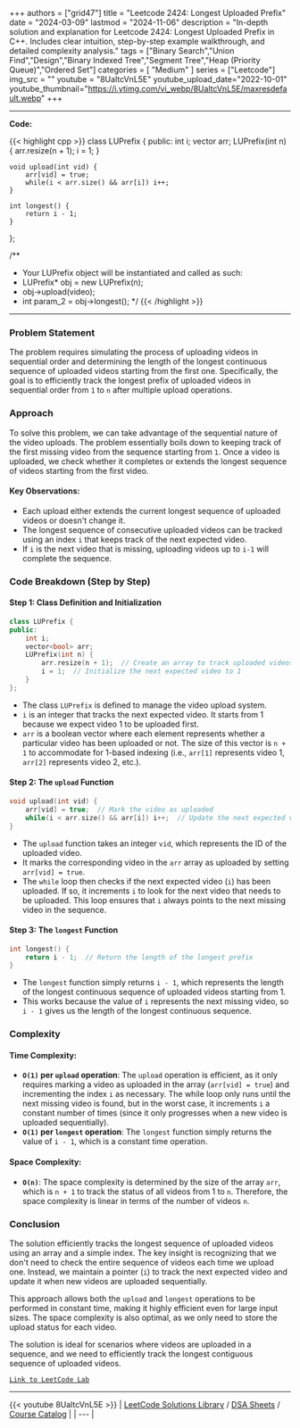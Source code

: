 
+++
authors = ["grid47"]
title = "Leetcode 2424: Longest Uploaded Prefix"
date = "2024-03-09"
lastmod = "2024-11-06"
description = "In-depth solution and explanation for Leetcode 2424: Longest Uploaded Prefix in C++. Includes clear intuition, step-by-step example walkthrough, and detailed complexity analysis."
tags = ["Binary Search","Union Find","Design","Binary Indexed Tree","Segment Tree","Heap (Priority Queue)","Ordered Set"]
categories = [
    "Medium"
]
series = ["Leetcode"]
img_src = ""
youtube = "8UaltcVnL5E"
youtube_upload_date="2022-10-01"
youtube_thumbnail="https://i.ytimg.com/vi_webp/8UaltcVnL5E/maxresdefault.webp"
+++



---
**Code:**

{{< highlight cpp >}}
class LUPrefix {
public:
    int i;
    vector<bool> arr;
    LUPrefix(int n) {
        arr.resize(n + 1);
        i = 1;
    }
    
    void upload(int vid) {
        arr[vid] = true;
        while(i < arr.size() && arr[i]) i++;
    }
    
    int longest() {
        return i - 1;
    }
};

/**
 * Your LUPrefix object will be instantiated and called as such:
 * LUPrefix* obj = new LUPrefix(n);
 * obj->upload(video);
 * int param_2 = obj->longest();
 */
{{< /highlight >}}
---

### Problem Statement

The problem requires simulating the process of uploading videos in sequential order and determining the length of the longest continuous sequence of uploaded videos starting from the first one. Specifically, the goal is to efficiently track the longest prefix of uploaded videos in sequential order from `1` to `n` after multiple upload operations.

### Approach

To solve this problem, we can take advantage of the sequential nature of the video uploads. The problem essentially boils down to keeping track of the first missing video from the sequence starting from `1`. Once a video is uploaded, we check whether it completes or extends the longest sequence of videos starting from the first video.

#### Key Observations:
- Each upload either extends the current longest sequence of uploaded videos or doesn't change it.
- The longest sequence of consecutive uploaded videos can be tracked using an index `i` that keeps track of the next expected video. 
- If `i` is the next video that is missing, uploading videos up to `i-1` will complete the sequence.

### Code Breakdown (Step by Step)

#### Step 1: Class Definition and Initialization

```cpp
class LUPrefix {
public:
    int i;
    vector<bool> arr;
    LUPrefix(int n) {
        arr.resize(n + 1);  // Create an array to track uploaded videos
        i = 1;  // Initialize the next expected video to 1
    }
};
```

- The class `LUPrefix` is defined to manage the video upload system.
- `i` is an integer that tracks the next expected video. It starts from 1 because we expect video 1 to be uploaded first.
- `arr` is a boolean vector where each element represents whether a particular video has been uploaded or not. The size of this vector is `n + 1` to accommodate for 1-based indexing (i.e., `arr[1]` represents video 1, `arr[2]` represents video 2, etc.).

#### Step 2: The `upload` Function

```cpp
void upload(int vid) {
    arr[vid] = true;  // Mark the video as uploaded
    while(i < arr.size() && arr[i]) i++;  // Update the next expected video
}
```

- The `upload` function takes an integer `vid`, which represents the ID of the uploaded video.
- It marks the corresponding video in the `arr` array as uploaded by setting `arr[vid] = true`.
- The `while` loop then checks if the next expected video (`i`) has been uploaded. If so, it increments `i` to look for the next video that needs to be uploaded. This loop ensures that `i` always points to the next missing video in the sequence.

#### Step 3: The `longest` Function

```cpp
int longest() {
    return i - 1;  // Return the length of the longest prefix
}
```

- The `longest` function simply returns `i - 1`, which represents the length of the longest continuous sequence of uploaded videos starting from 1.
- This works because the value of `i` represents the next missing video, so `i - 1` gives us the length of the longest continuous sequence.

### Complexity

#### Time Complexity:
- **`O(1)` per `upload` operation**: The `upload` operation is efficient, as it only requires marking a video as uploaded in the array (`arr[vid] = true`) and incrementing the index `i` as necessary. The while loop only runs until the next missing video is found, but in the worst case, it increments `i` a constant number of times (since it only progresses when a new video is uploaded sequentially).
- **`O(1)` per `longest` operation**: The `longest` function simply returns the value of `i - 1`, which is a constant time operation.

#### Space Complexity:
- **`O(n)`**: The space complexity is determined by the size of the array `arr`, which is `n + 1` to track the status of all videos from 1 to `n`. Therefore, the space complexity is linear in terms of the number of videos `n`.

### Conclusion

The solution efficiently tracks the longest sequence of uploaded videos using an array and a simple index. The key insight is recognizing that we don't need to check the entire sequence of videos each time we upload one. Instead, we maintain a pointer (`i`) to track the next expected video and update it when new videos are uploaded sequentially.

This approach allows both the `upload` and `longest` operations to be performed in constant time, making it highly efficient even for large input sizes. The space complexity is also optimal, as we only need to store the upload status for each video.

The solution is ideal for scenarios where videos are uploaded in a sequence, and we need to efficiently track the longest contiguous sequence of uploaded videos.

[`Link to LeetCode Lab`](https://leetcode.com/problems/longest-uploaded-prefix/description/)

---
{{< youtube 8UaltcVnL5E >}}
| [LeetCode Solutions Library](https://grid47.xyz/leetcode/) / [DSA Sheets](https://grid47.xyz/sheets/) / [Course Catalog](https://grid47.xyz/courses/) |
| --- |
